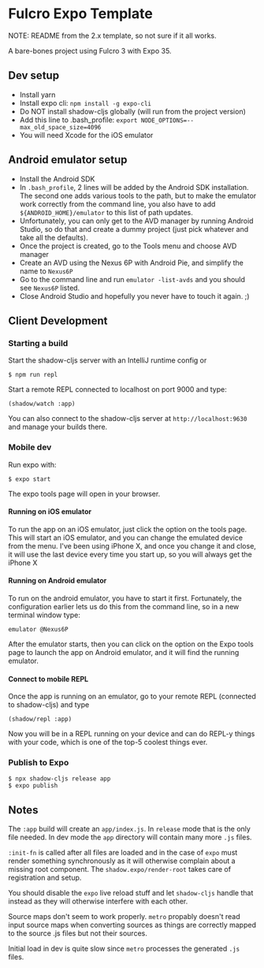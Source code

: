 # Fulcro Expo Template

NOTE: README from the 2.x template, so not sure if it all works.

A bare-bones project using Fulcro 3 with Expo 35.

## Dev setup
- Install yarn
- Install expo cli: `npm install -g expo-cli`
- Do NOT install shadow-cljs globally (will run from the project version)
- Add this line to .bash_profile: `export NODE_OPTIONS=--max_old_space_size=4096`
- You will need Xcode for the iOS emulator

## Android emulator setup
- Install the Android SDK
- In `.bash_profile`, 2 lines will be added by the Android SDK installation. The second one adds various tools to the path, but to make the emulator
work correctly from the command line, you also have to add `${ANDROID_HOME}/emulator` to this list of path updates.
- Unfortunately, you can only get to the AVD manager by running Android Studio, so do that and create a dummy project (just pick whatever and take all the defaults).
- Once the project is created, go to the Tools menu and choose AVD manager
- Create an AVD using the Nexus 6P with Android Pie, and simplify the name to `Nexus6P`
- Go to the command line and run `emulator -list-avds` and you should see `Nexus6P` listed.
- Close Android Studio and hopefully you never have to touch it again. ;)
 
## Client Development

### Starting a build
Start the shadow-cljs server with an IntelliJ runtime config or 

```
$ npm run repl
```

Start a remote REPL connected to localhost on port 9000 and type:

```
(shadow/watch :app)

```

You can also connect to the shadow-cljs server at `http://localhost:9630` and manage your builds there.

### Mobile dev
Run expo with:
 
```
$ expo start
```

The expo tools page will open in your browser.

#### Running on iOS emulator
To run the app on an iOS emulator, just click the option on the tools page.  This will start an iOS emulator, and you can change the emulated device from the menu.  I've been using iPhone X, and once you change it and close, it will use the last device every time you start up, so you will always get the iPhone X

#### Running on Android emulator
To run on the android emulator, you have to start it first.  Fortunately, the configuration earlier lets us do this from the command line, so in a new terminal window type:

```
emulator @Nexus6P
```
 
After the emulator starts, then you can click on the option on the Expo tools page to launch the app on Android emulator, and it will find the running emulator.

#### Connect to mobile REPL
Once the app is running on an emulator, go to your remote REPL (connected to shadow-cljs) and type 

```
(shadow/repl :app)
```

Now you will be in a REPL running on your device and can do REPL-y things with your code, which is one of the top-5 coolest things ever.

### Publish to Expo
```
$ npx shadow-cljs release app
$ expo publish 
```

## Notes

The `:app` build will create an `app/index.js`. In `release` mode that is the only file needed. In dev mode the `app` directory will contain many more `.js` files.

`:init-fn` is called after all files are loaded and in the case of `expo` must render something synchronously as it will otherwise complain about a missing root component. The `shadow.expo/render-root` takes care of registration and setup.

You should disable the `expo` live reload stuff and let `shadow-cljs` handle that instead as they will otherwise interfere with each other.

Source maps don't seem to work properly. `metro` propably doesn't read input source maps when converting sources as things are correctly mapped to the source .js files but not their sources.

Initial load in dev is quite slow since `metro` processes the generated `.js` files.
